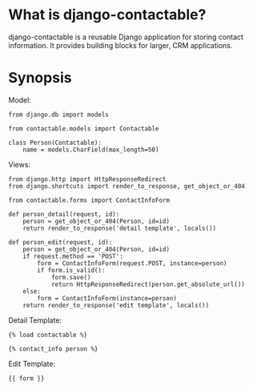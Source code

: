 
# What is django-contactable?

django-contactable is a reusable Django application for storing contact information. It provides building blocks for larger, CRM applications.

# Synopsis

Model:

    from django.db import models
    
    from contactable.models import Contactable
    
    class Person(Contactable):
        name = models.CharField(max_length=50)

Views:

    from django.http import HttpResponseRedirect
    from django.shortcuts import render_to_response, get_object_or_404
    
    from contactable.forms import ContactInfoForm
    
    def person_detail(request, id):
        person = get_object_or_404(Person, id=id)
        return render_to_response('detail template', locals())
    
    def person_edit(request, id):
        person = get_object_or_404(Person, id=id)
        if request.method == 'POST':
            form = ContactInfoForm(request.POST, instance=person)
            if form.is_valid():
                form.save()
                return HttpResponseRedirect(person.get_absolute_url())
        else:
            form = ContactInfoForm(instance=person)
        return render_to_response('edit template', locals())

Detail Template:

    {% load contactable %}
    
    {% contact_info person %}

Edit Template:

    {{ form }}


